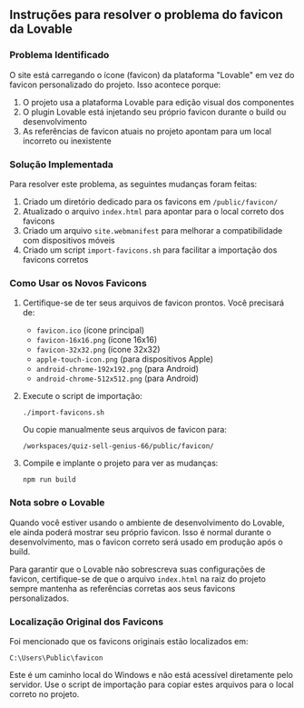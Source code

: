 ## Instruções para resolver o problema do favicon da Lovable

### Problema Identificado
O site está carregando o ícone (favicon) da plataforma "Lovable" em vez do favicon personalizado do projeto. Isso acontece porque:

1. O projeto usa a plataforma Lovable para edição visual dos componentes
2. O plugin Lovable está injetando seu próprio favicon durante o build ou desenvolvimento
3. As referências de favicon atuais no projeto apontam para um local incorreto ou inexistente

### Solução Implementada

Para resolver este problema, as seguintes mudanças foram feitas:

1. Criado um diretório dedicado para os favicons em `/public/favicon/`
2. Atualizado o arquivo `index.html` para apontar para o local correto dos favicons
3. Criado um arquivo `site.webmanifest` para melhorar a compatibilidade com dispositivos móveis
4. Criado um script `import-favicons.sh` para facilitar a importação dos favicons corretos

### Como Usar os Novos Favicons

1. Certifique-se de ter seus arquivos de favicon prontos. Você precisará de:
   - `favicon.ico` (ícone principal)
   - `favicon-16x16.png` (ícone 16x16)
   - `favicon-32x32.png` (ícone 32x32)
   - `apple-touch-icon.png` (para dispositivos Apple)
   - `android-chrome-192x192.png` (para Android)
   - `android-chrome-512x512.png` (para Android)

2. Execute o script de importação:
   ```
   ./import-favicons.sh
   ```
   
   Ou copie manualmente seus arquivos de favicon para:
   ```
   /workspaces/quiz-sell-genius-66/public/favicon/
   ```

3. Compile e implante o projeto para ver as mudanças:
   ```
   npm run build
   ```

### Nota sobre o Lovable

Quando você estiver usando o ambiente de desenvolvimento do Lovable, ele ainda poderá mostrar seu próprio favicon. Isso é normal durante o desenvolvimento, mas o favicon correto será usado em produção após o build.

Para garantir que o Lovable não sobrescreva suas configurações de favicon, certifique-se de que o arquivo `index.html` na raiz do projeto sempre mantenha as referências corretas aos seus favicons personalizados.

### Localização Original dos Favicons

Foi mencionado que os favicons originais estão localizados em:
```
C:\Users\Public\favicon
```

Este é um caminho local do Windows e não está acessível diretamente pelo servidor. Use o script de importação para copiar estes arquivos para o local correto no projeto.
